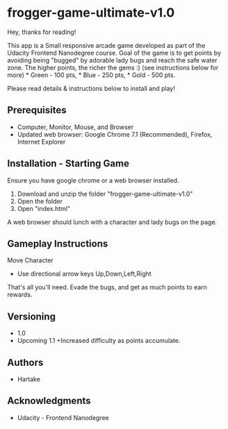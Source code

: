 # frogger-game-ultimate-v1.0
Hey, thanks for reading!

This app is a Small responsive arcade game developed as part of the Udacity Frontend Nanodegree course.
Goal of the game is to get points by avoiding being "bugged" by adorable lady bugs and reach the safe water zone.
 The higher points, the richer the gems :) (see instructions below for more)
    * Green - 100 pts,
    * Blue  - 250 pts,
    * Gold  - 500 pts.

Please read details & instructions below to install and play!

## Prerequisites
* Computer, Monitor, Mouse, and Browser
* Updated web browser: Google Chrome 7.1 (Recommended), Firefox, Internet Explorer

## Installation - Starting Game
Ensure you have google chrome or a web browser installed.
1. Download and unzip the folder "frogger-game-ultimate-v1.0"
2. Open the folder
3. Open "index.html"

A web browser should lunch with a character and lady bugs on the page.

## Gameplay Instructions

Move Character
* Use directional arrow keys Up,Down,Left,Right

That's all you'll need. Evade the bugs, and get as much points to earn rewards.

## Versioning
* 1.0
* Upcoming 1.1
    +Increased difficulty as points accumulate.

## Authors
* Hartake

## Acknowledgments
* Udacity - Frontend Nanodegree
